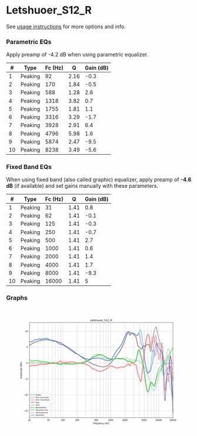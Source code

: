 # Letshuoer_S12_R
See [usage instructions](https://github.com/jaakkopasanen/AutoEq#usage) for more options and info.

### Parametric EQs
Apply preamp of -4.2 dB when using parametric equalizer.

|   # | Type    |   Fc (Hz) |    Q |   Gain (dB) |
|-----|---------|-----------|------|-------------|
|   1 | Peaking |        92 | 2.16 |        -0.3 |
|   2 | Peaking |       170 | 1.84 |        -0.5 |
|   3 | Peaking |       588 | 1.28 |         2.6 |
|   4 | Peaking |      1318 | 3.82 |         0.7 |
|   5 | Peaking |      1755 | 1.81 |         1.1 |
|   6 | Peaking |      3316 | 3.29 |        -1.7 |
|   7 | Peaking |      3928 | 2.91 |         6.4 |
|   8 | Peaking |      4796 | 5.98 |         1.6 |
|   9 | Peaking |      5874 | 2.47 |        -9.5 |
|  10 | Peaking |      8238 | 3.49 |        -5.6 |

### Fixed Band EQs
When using fixed band (also called graphic) equalizer, apply preamp of **-4.6 dB** (if available) and set gains manually with these parameters.

|   # | Type    |   Fc (Hz) |    Q |   Gain (dB) |
|-----|---------|-----------|------|-------------|
|   1 | Peaking |        31 | 1.41 |         0.8 |
|   2 | Peaking |        62 | 1.41 |        -0.1 |
|   3 | Peaking |       125 | 1.41 |        -0.3 |
|   4 | Peaking |       250 | 1.41 |        -0.7 |
|   5 | Peaking |       500 | 1.41 |         2.7 |
|   6 | Peaking |      1000 | 1.41 |         0.6 |
|   7 | Peaking |      2000 | 1.41 |         1.4 |
|   8 | Peaking |      4000 | 1.41 |         1.7 |
|   9 | Peaking |      8000 | 1.41 |        -9.3 |
|  10 | Peaking |     16000 | 1.41 |         5   |

### Graphs
![](./Letshuoer_S12_R.png)
